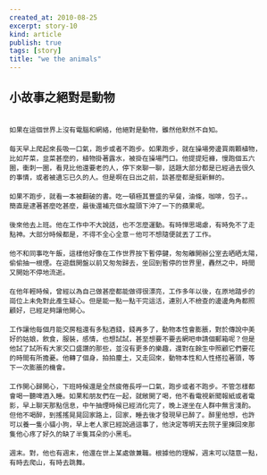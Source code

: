 ```yaml
---
created_at: 2010-08-25
excerpt: story-10
kind: article
publish: true
tags: [story]
title: "we the animals"
---
```


## 小故事之絕對是動物


    　　 
    如果在這個世界上沒有電腦和網絡，他絕對是動物，雖然他默然不自知。 
    　　 
    每天早上爬起來長吸一口氣，跑步或者不跑步。如果跑步，就在操場旁邊買兩顆植物，
    比如芹菜，韭菜甚麼的，植物掛著露水，被掛在操場門口。他提提短褲，慢跑個五六
    圈，衝刺一圈，看見比他還要老的人，停下來聊一聊，話題大部分都是已經過去很久
    的事情，或者被遺忘已久的人。但是啊在日出之前，談甚麼都是挺新鮮的。 
    　　 
    如果不跑步，就看一本被翻破的書。吃一頓極其豐盛的早餐，油條，咖啡，包子。。
    簡直是逮著甚麼吃甚麼，最後還補充個水龍頭下沖了一下的蘋果呢。 
    　　 
    後來他去上班。他在工作中不大說話，也不怎麼運動。有時惮思竭慮，有時免不了走
    點神。大部分時候都是，不得不全心全意－他可不想隨便就丟了工作。 
    　　 
    他不和同事吃午飯，這樣他好像在工作世界按下暫停鍵，匆匆離開辦公室去晒晒太陽，
    偷偷抽一根煙。在遊戲開盤以前又匆匆歸去，坐回到暫停的世界里，轟然之中，時間
    又開始不停地流逝。 
    　　 
    在他年輕時候，曾經以為自己做甚麼都能做得很漂亮，工作多年以後，在原地踏步的
    崗位上未免對此產生疑心。但是能一點一點干完這活，連別人不檢查的邊邊角角都照
    顧好，已經足夠讓他開心。 
    　　 
    工作讓他每個月能交房租還有多點酒錢，錢再多了，動物本性會膨脹，對於傳說中美
    好的姑娘，飲食，服裝，感情，也想試試，甚至想要不要去網吧申請個郵箱呢？但是
    他試了試所有大家交口盛讚的那些，並沒有更多的樂趣，還對在餘生中照顧它們要花
    的時間有所擔憂。他轉了個身，拍拍塵土，又走回來，動物本性和人性搭拉著頭，等
    下一次膨脹的機會。 
    　　 
    工作開心歸開心，下班時候還是全然疲倦長呼一口氣，跑步或者不跑步。不管怎樣都
    會喝一聽啤酒入睡。如果和朋友們在一起，就敞開了喝，他不看電視新聞報紙或者電
    影，早上聊天那點信息，中午抽煙時候已經消化完了，晚上遂坐在人群中無言淺酌。
    但他不喝醉，到搖搖晃晃回家路上，回家，睡去後才發現早已醉了。醉里他想，也許
    可以養一隻小貓小狗，早上老人家已經說過這事了，他決定等明天去院子里揀回來那
    隻他心疼了好久的缺了半隻耳朵的小黑毛。 
    　　 
    週末。對，他也有週末，他還在世上某處做兼職。根據他的理解，週末可以隨意一點，
    有時去爬山，有時去跳舞。

